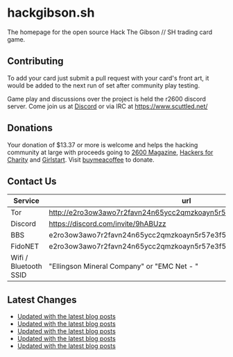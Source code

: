 # hackgibson.sh
The homepage for the open source Hack The Gibson // SH trading card game.


## Contributing

To add your card just submit a pull request with your card's front art, it would be added to the next run of set after community play testing.

Game play and discussions over the project is held the r2600 discord server. Come join us at [Discord](https://discord.com/invite/9hABUzz) or via IRC at https://www.scuttled.net/


## Donations

Your donation of $13.37 or more is welcome and helps the hacking community at large with proceeds going to [2600 Magazine](https://2600.com/), [Hackers for Charity](https://hackersforcharity.org) and [Girlstart](https://girlstart.org).  Visit [buymeacoffee](https://www.buymeacoffee.com/hackgibson.sh) to donate.


## Contact Us

Service | url
-|-
Tor | http://e2ro3ow3awo7r2favn24n65ycc2qmzkoayn5r57e3f56nvjwdcgg32ad.onion
Discord | https://discord.com/invite/9hABUzz
BBS | e2ro3ow3awo7r2favn24n65ycc2qmzkoayn5r57e3f56nvjwdcgg32ad.onion:23
FidoNET | e2ro3ow3awo7r2favn24n65ycc2qmzkoayn5r57e3f56nvjwdcgg32ad.onion:24554
Wifi / Bluetooth SSID | "Ellingson Mineral Company" or "EMC Net - <fidonet address>"

## Latest Changes
<!-- BLOG-POST-LIST:START -->
- [Updated with the latest blog posts](https://github.com/DFW2600/hackgibson.sh/commit/35a52e93a9950b8234ceef5ee3156a0dfa1ec052)
- [Updated with the latest blog posts](https://github.com/DFW2600/hackgibson.sh/commit/023c0c28f1445b2e5281e44c1c2555e46322d44c)
- [Updated with the latest blog posts](https://github.com/DFW2600/hackgibson.sh/commit/5765201b0e0c45e12725a6c18616a6561d8b8450)
- [Updated with the latest blog posts](https://github.com/DFW2600/hackgibson.sh/commit/bec2962629e9f527a2a359da98cebfb94cce62b2)
- [Updated with the latest blog posts](https://github.com/DFW2600/hackgibson.sh/commit/5fd0385ffa499f5bde36ce4cb27e01c65a7dc5a6)
<!-- BLOG-POST-LIST:END -->

